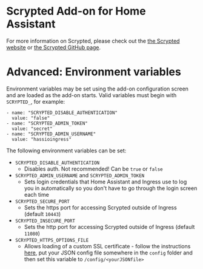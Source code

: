# Scrypted Add-on for Home Assistant

For more information on Scrypted, please check out the [the Scrypted website](https://scrypted.app) or [the Scrypted GitHub page](https://github.com/koush/scrypted).

# Advanced: Environment variables
Environment variables may be set using the add-on configuration screen and are loaded as the add-on starts. Valid variables must begin with `SCRYPTED_`, for example:

```
- name: "SCRYPTED_DISABLE_AUTHENTICATION"
  value: "false"
- name: "SCRYPTED_ADMIN_TOKEN"
  value: "secret"
- name: "SCRYPTED_ADMIN_USERNAME"
  value: "hassioingress"
```

The following environment variables can be set:
* `SCRYPTED_DISABLE_AUTHENTICATION`
  * Disables auth. Not recommended! Can be `true` or `false`
* `SCRYPTED_ADMIN_USERNAME` and `SCRYPTED_ADMIN_TOKEN`
  * Sets login credentials that Home Assistant and Ingress use to log you in automatically so you don't have to go through the login screen each time
* `SCRYPTED_SECURE_PORT`
  * Sets the https port for accessing Scrypted outside of Ingress (default `10443`)
* `SCRYPTED_INSECURE_PORT`
  * Sets the http port for accessing Scrypted outside of Ingress (default `11080`)
* `SCRYPTED_HTTPS_OPTIONS_FILE`
  * Allows loading of a custom SSL certificate - follow the instructions [here](https://github.com/koush/scrypted/wiki/Custom-SSL-Certificate), put your JSON config file somewhere in the `config` folder and then set this variable to `/config/<yourJSONfile>`
